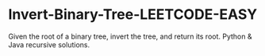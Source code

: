 # Invert-Binary-Tree-LEETCODE-EASY
Given the root of a binary tree, invert the tree, and return its root. Python &amp; Java recursive solutions.
